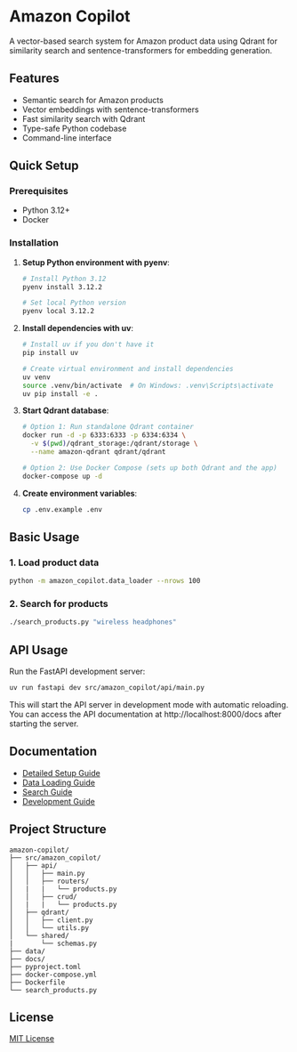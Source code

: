 # Amazon Copilot

A vector-based search system for Amazon product data using Qdrant for similarity search and sentence-transformers for embedding generation.

## Features

- Semantic search for Amazon products
- Vector embeddings with sentence-transformers
- Fast similarity search with Qdrant
- Type-safe Python codebase
- Command-line interface

## Quick Setup

### Prerequisites

- Python 3.12+
- Docker

### Installation

1. **Setup Python environment with pyenv**:
   ```bash
   # Install Python 3.12
   pyenv install 3.12.2

   # Set local Python version
   pyenv local 3.12.2
   ```

2. **Install dependencies with uv**:
   ```bash
   # Install uv if you don't have it
   pip install uv

   # Create virtual environment and install dependencies
   uv venv
   source .venv/bin/activate  # On Windows: .venv\Scripts\activate
   uv pip install -e .
   ```

3. **Start Qdrant database**:
   ```bash
   # Option 1: Run standalone Qdrant container
   docker run -d -p 6333:6333 -p 6334:6334 \
     -v $(pwd)/qdrant_storage:/qdrant/storage \
     --name amazon-qdrant qdrant/qdrant

   # Option 2: Use Docker Compose (sets up both Qdrant and the app)
   docker-compose up -d
   ```

4. **Create environment variables**:
   ```bash
   cp .env.example .env
   ```

## Basic Usage

### 1. Load product data

```bash
python -m amazon_copilot.data_loader --nrows 100
```

### 2. Search for products

```bash
./search_products.py "wireless headphones"
```

## API Usage

Run the FastAPI development server:

```bash
uv run fastapi dev src/amazon_copilot/api/main.py
```

This will start the API server in development mode with automatic reloading. You can access the API documentation at http://localhost:8000/docs after starting the server.

## Documentation

- [Detailed Setup Guide](docs/setup.md)
- [Data Loading Guide](docs/data_loading.md)
- [Search Guide](docs/search.md)
- [Development Guide](docs/development.md)

## Project Structure

```
amazon-copilot/
├── src/amazon_copilot/
│   ├── api/
│   │   ├── main.py
│   │   ├── routers/
│   |   |   └── products.py
│   │   ├── crud/
│   |   |   └── products.py
│   ├── qdrant/
│   │   ├── client.py
│   │   └── utils.py
│   └── shared/
|       └── schemas.py
├── data/
├── docs/
├── pyproject.toml
├── docker-compose.yml
├── Dockerfile
└── search_products.py
```

## License

[MIT License](LICENSE)
